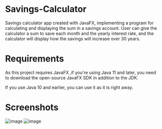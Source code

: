 # Savings-Calculator
Savings calculator app created with JavaFX, implementing a program for calculating and displaying the sum in a savings account. User can give the calculator a sum to save each month and the yearly interest rate, and the calculator will display how the savings will increase over 30 years.

# Requirements
As this project requires JavaFX ,if you're using Java 11 and later, you need to download the open-source JavaFX SDK in addition to the JDK.

If you use Java 10 and earlier, you can use it as it is right away.

# Screenshots
![image](https://user-images.githubusercontent.com/68110656/124460569-2680fb80-ddad-11eb-9d2a-96473cd77f2f.png)
![image](https://user-images.githubusercontent.com/68110656/124460378-f0437c00-ddac-11eb-8869-41de7b858b55.png)
